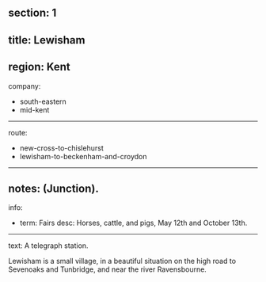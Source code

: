 section: 1
----
title: Lewisham
----
region: Kent
----
company:
- south-eastern
- mid-kent
----
route:
- new-cross-to-chislehurst
- lewisham-to-beckenham-and-croydon
----
notes: (Junction).
----
info:
- term: Fairs
  desc: Horses, cattle, and pigs, May 12th and October 13th.
----
text: A telegraph station.

Lewisham is a small village, in a beautiful situation on the high road to Sevenoaks and Tunbridge, and near the river Ravensbourne.
